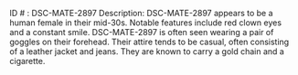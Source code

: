 ID # : DSC-MATE-2897
Description: DSC-MATE-2897 appears to be a human female in their mid-30s. Notable features include red clown eyes and a constant smile. DSC-MATE-2897 is often seen wearing a pair of goggles on their forehead. Their attire tends to be casual, often consisting of a leather jacket and jeans. They are known to carry a gold chain and a cigarette.